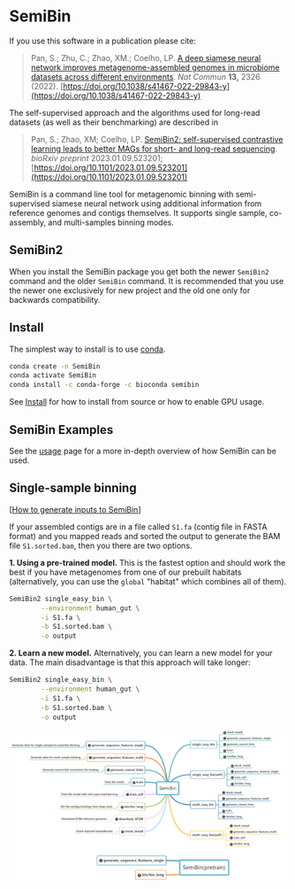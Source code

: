 # SemiBin

If you use this software in a publication please cite:

>  Pan, S.; Zhu, C.; Zhao, XM.; Coelho, LP. [A deep siamese neural network improves metagenome-assembled genomes in microbiome datasets across different environments](https://doi.org/10.1038/s41467-022-29843-y). *Nat Commun* **13,** 2326 (2022). [https://doi.org/10.1038/s41467-022-29843-y](https://doi.org/10.1038/s41467-022-29843-y)

The self-supervised approach and the algorithms used for long-read datasets (as well as their benchmarking) are described in

> Pan, S.; Zhao, XM; Coelho, LP. [SemiBin2: self-supervised contrastive learning leads to better MAGs for short- and long-read sequencing](https://doi.org/10.1101/2023.01.09.523201). *bioRxiv preprint* 2023.01.09.523201; [https://doi.org/10.1101/2023.01.09.523201](https://doi.org/10.1101/2023.01.09.523201)


SemiBin is a command line tool for metagenomic binning with semi-supervised siamese neural network using additional information from reference genomes and contigs themselves.
It supports single sample, co-assembly, and multi-samples binning modes.

## SemiBin2

When you install the SemiBin package you get both the newer `SemiBin2` command and the older `SemiBin` command.
It is recommended that you use the newer one exclusively for new project and the old one only for backwards compatibility.

## Install

The simplest way to install is to use [conda](https://conda.io/).

```bash
conda create -n SemiBin
conda activate SemiBin
conda install -c conda-forge -c bioconda semibin
```

See [Install](install) for how to install from source or how to enable GPU usage.

## SemiBin Examples

See the [usage](usage) page for a more in-depth overview of how SemiBin can be used.

## Single-sample binning

[[How to generate inputs to SemiBin](../generate)]

If your assembled contigs are in a file called `S1.fa` (contig file in FASTA format) and you mapped reads and sorted the output to generate the BAM file `S1.sorted.bam`, then you there are two options.


**1. Using a pre-trained model.** This is the fastest option and should work the best if you have metagenomes from one of our prebuilt habitats (alternatively, you can use the `global` "habitat" which combines all of them).

```bash
SemiBin2 single_easy_bin \
        --environment human_gut \
        -i S1.fa \
        -b S1.sorted.bam \
        -o output
```

**2. Learn a new model.** Alternatively, you can learn a new model for your data.
The main disadvantage is that this approach will take longer:

```bash
SemiBin2 single_easy_bin \
        --environment human_gut \
        -i S1.fa \
        -b S1.sorted.bam \
        -o output
```

[![Overview of SemiBin subcommands](SemiBin.png)](SemiBin.png)

